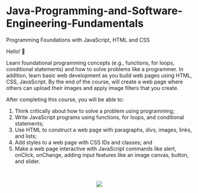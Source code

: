 # Java-Programming-and-Software-Engineering-Fundamentals

Programming Foundations with JavaScript, HTML and CSS

Hello! 👋

Learn foundational programming concepts (e.g., functions, for loops, conditional statements) and how to solve problems like a programmer. In addition, learn basic web development as you build web pages using HTML, CSS, JavaScript. By the end of the course, will create a web page where others can upload their images and apply image filters that you create.

After completing this course, you will be able to:
1. Think critically about how to solve a problem using programming;
2. Write JavaScript programs using functions, for loops, and conditional statements;
3. Use HTML to construct a web page with paragraphs, divs, images, links, and lists;
4. Add styles to a web page with CSS IDs and classes; and
5. Make a web page interactive with JavaScript commands like alert, onClick, onChange, adding input features like an image canvas, button, and slider.

<br>

<p align="center">
<img src="https://user-images.githubusercontent.com/47467891/155602484-779d8344-ccf3-4871-9c88-c906fefda96d.png">
</p>
